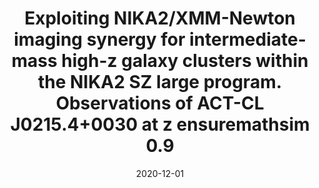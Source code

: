 ---
title: "Exploiting NIKA2/XMM-Newton imaging synergy for intermediate-mass high-z galaxy clusters within the NIKA2 SZ large program. Observations of ACT-CL J0215.4+0030 at z ensuremathsim 0.9"
collection: publications
permalink: /publication/2020-12-01-Exploiting-NIKA2XMM-Newton-imaging-synergy-for-intermediate-mass-high-z-galaxy-clusters-within-the-NIKA2-SZ-large-program-Observations-of-ACT-CL-J021540030-at-z-ensuremathsim-09
date: 2020-12-01
venue: 'aap'
citation: ' F. Kéruzoré,  F. Mayet,  G. Pratt et al., &quot;Exploiting NIKA2/XMM-Newton imaging synergy for intermediate-mass high-z galaxy clusters within the NIKA2 SZ large program. Observations of ACT-CL J0215.4+0030 at z ensuremathsim 0.9.&quot; aap, 2020.'
---
